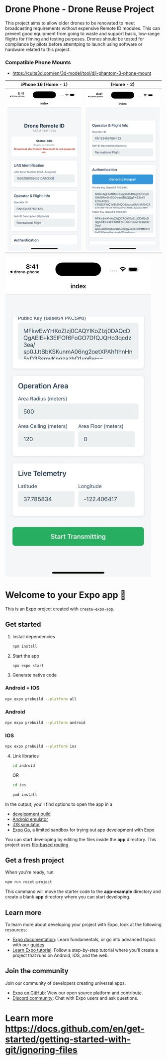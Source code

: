 # Drone Phone - Drone Reuse Project

This project aims to allow older drones to be renovated to meet broadcasting requirements without expensive Remote ID modules. This can prevent good equipment from going to waste and support basic, low-range flights for filming and testing purposes. Drones should be tested for compliance by pilots before attemtping to launch using software or hardware related to this project.

### Compatible Phone Mounts
- https://cults3d.com/en/3d-model/tool/dji-phantom-3-phone-mount

iPhone 16 (Home - 1)             |  (Home - 2)
:-------------------------:|:-------------------------:
![iPhone Example (Home - 1)](images/Screenshot_iPhone_16_Pro_sim_2025-08-23_20.41.02.png)  |  ![iPhone Example (Home - 2)](images/Screenshot_iPhone_16_Pro_sim_2025-08-23_20.41.19.png)
![iPhone Example (Home - 3)](images/Screenshot_iPhone_16_Pro_sim_2025-08-23_20.41.24.png)



# Welcome to your Expo app 👋

This is an [Expo](https://expo.dev) project created with [`create-expo-app`](https://www.npmjs.com/package/create-expo-app).

## Get started

1. Install dependencies

   ```bash
   npm install
   ```

2. Start the app

   ```bash
   npx expo start
   ```

3. Generate native code

  ### Android + IOS
   ```bash
   npx expo prebuild --platform all
   ```

   ### Android
   ```bash
   npx expo prebuild --platform android
   ```

   ### IOS
   ```bash
   npx expo prebuild --platform ios
   ```

4. Link libraries

   ```bash
   cd android
   ```
   OR
   ```bash
   cd ios
   ```

   ```bash
   pod install
   ```

In the output, you'll find options to open the app in a

- [development build](https://docs.expo.dev/develop/development-builds/introduction/)
- [Android emulator](https://docs.expo.dev/workflow/android-studio-emulator/)
- [iOS simulator](https://docs.expo.dev/workflow/ios-simulator/)
- [Expo Go](https://expo.dev/go), a limited sandbox for trying out app development with Expo

You can start developing by editing the files inside the **app** directory. This project uses [file-based routing](https://docs.expo.dev/router/introduction).

## Get a fresh project

When you're ready, run:

```bash
npm run reset-project
```

This command will move the starter code to the **app-example** directory and create a blank **app** directory where you can start developing.

## Learn more

To learn more about developing your project with Expo, look at the following resources:

- [Expo documentation](https://docs.expo.dev/): Learn fundamentals, or go into advanced topics with our [guides](https://docs.expo.dev/guides).
- [Learn Expo tutorial](https://docs.expo.dev/tutorial/introduction/): Follow a step-by-step tutorial where you'll create a project that runs on Android, iOS, and the web.

## Join the community

Join our community of developers creating universal apps.

- [Expo on GitHub](https://github.com/expo/expo): View our open source platform and contribute.
- [Discord community](https://chat.expo.dev): Chat with Expo users and ask questions.

# Learn more https://docs.github.com/en/get-started/getting-started-with-git/ignoring-files